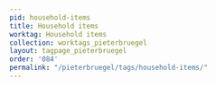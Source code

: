 ```yaml
---
pid: household-items
title: Household items
worktag: Household items
collection: worktags_pieterbruegel
layout: tagpage_pieterbruegel
order: '084'
permalink: "/pieterbruegel/tags/household-items/"
---
```


